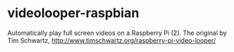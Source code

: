# videolooper-raspbian
Automatically play full screen videos on a Raspberry Pi (2).
The original by Tim Schwartz, http://www.timschwartz.org/raspberry-pi-video-looper/
